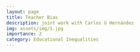 ```yaml
---
layout: page
title: Teacher Bias
description: joint work with Carlos G Hernández
img: assets/img/1.jpg
importance: 2
category: Educational Inequalities
---
```


